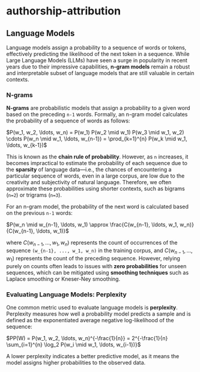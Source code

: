 # authorship-attribution
## Language Models

Language models assign a probability to a sequence of words or tokens, effectively predicting the likelihood of the next token in a sequence. While Large Language Models (LLMs) have seen a surge in popularity in recent years due to their impressive capabilities, **n-gram models** remain a robust and interpretable subset of language models that are still valuable in certain contexts.

### N-grams

**N-grams** are probabilistic models that assign a probability to a given word based on the preceding `n-1` words. Formally, an n-gram model calculates the probability of a sequence of words as follows:

$P(w_1, w_2, \ldots, w_n) = P(w_1) P(w_2 \mid w_1) P(w_3 \mid w_1, w_2) \cdots P(w_n \mid w_1, \ldots, w_{n-1}) = \prod_{k=1}^{n} P(w_k \mid w_1, \ldots, w_{k-1})$

This is known as the **chain rule of probability**. However, as `n` increases, it becomes impractical to estimate the probability of each sequence due to the **sparsity** of language data—i.e., the chances of encountering a particular sequence of words, even in a large corpus, are low due to the creativity and subjectivity of natural language. Therefore, we often approximate these probabilities using shorter contexts, such as bigrams (`n=2`) or trigrams (`n=3`).

For an n-gram model, the probability of the next word is calculated based on the previous `n-1` words:

$P(w_n \mid w_{n-1}, \ldots, w_1) \approx \frac{C(w_{n-1}, \ldots, w_1, w_n)}{C(w_{n-1}, \ldots, w_1)}$

where $C(w_{n-1}, \ldots, w_1, w_n)$ represents the count of occurrences of the sequence `(w_{n-1}, ..., w_1, w_n)` in the training corpus, and $C(w_{n-1}, \ldots, w_1)$ represents the count of the preceding sequence. However, relying purely on counts often leads to issues with **zero probabilities** for unseen sequences, which can be mitigated using **smoothing techniques** such as Laplace smoothing or Kneser-Ney smoothing.

### Evaluating Language Models: Perplexity

One common metric used to evaluate language models is **perplexity**. Perplexity measures how well a probability model predicts a sample and is defined as the exponentiated average negative log-likelihood of the sequence:

$PP(W) = P(w_1, w_2, \ldots, w_n)^{-\frac{1}{n}} = 2^{-\frac{1}{n} \sum_{i=1}^{n} \log_2 P(w_i \mid w_1, \ldots, w_{i-1})}$

A lower perplexity indicates a better predictive model, as it means the model assigns higher probabilities to the observed data.